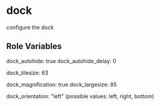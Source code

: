 dock
=========

configure the dock


Role Variables
--------------

dock_autohide: true
dock_autohide_delay: 0

dock_tilesize: 63

dock_magnification: true
dock_largesize: 85

dock_orientation: "left" (possible values: left, right, bottom)

